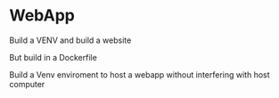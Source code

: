 # WebApp
Build a VENV and build a website

But build in a Dockerfile


Build a Venv enviroment to host a webapp without interfering with host computer

